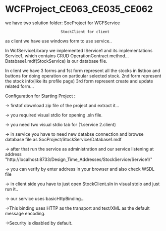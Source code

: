 # WCFProject_CE063_CE035_CE062


we have two solution folder: SocProject for WCFService

                             StockClient for client


as client we have use windows form to use service..


In WcfServiceLibrary we implemented IService1 and its implementations Service1, which contains CRUD OperationContract method...
Database1.mdf(StockService) is our database file.


In client we have 3 forms and 1st form represent all the stocks in listbox and buttons for doing operation on particular selected stock.
2nd form represent the stock info(like its profile page)
3rd form represent create and update related form...




Configuration for Starting Project :


-> firstof download zip file of the project and extract it...

-> you required visual stdio for opening .sln file.

-> you need two visual stdio tab for (1.service 2.client)

-> in service you have to need new databse connection and browse database file as SocProject/StockService/Database1.mdf

-> after that run the service as administration and our service listening at address "http://localhost:8733/Design_Time_Addresses/StockService/Service1/"

-> you can verify by enter address in your browser and also check WSDL file

-> in client side you have to just open StockClient.sln in visual stdio and just run it..



-> our service uses basicHttpBinding...

  ->This binding uses HTTP as the transport and text/XML as the default message encoding.
  
  ->Security is disabled by default.
  
